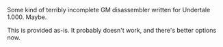 Some kind of terribly incomplete GM disassembler written for Undertale 1.000. Maybe.

This is provided as-is. It probably doesn't work, and there's better options now.
